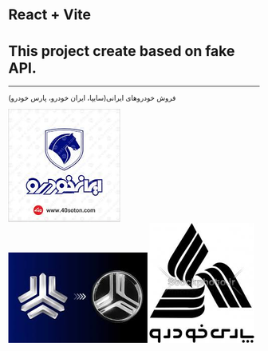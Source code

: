 # React + Vite

# This project create based on fake API.

---

فروش خودروهای ایرانی(سایپا، ایران خودرو، پارس خودرو)

![irankhodro](./public/iran.jpg)
![saipa](./public/saipa.jpg)
![parslhodro](./public/pars.jpg)
